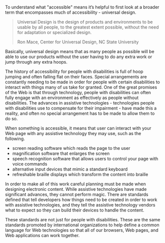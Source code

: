 To understand what "accessible" means it’s helpful to first look at a broader term that encompasses much of accessibility - universal design.

> Universal Design is the design of products and environments to be usable by all people, to the greatest extent possible, without the need for adaptation or specialized design.
>
> Ron Mace, Center for Universal Design, NC State University

Basically, universal design means that as many people as possible will be able to use our products without the user having to do any extra work or jump through any extra hoops.

The history of accessibility for people with disabilities is full of hoop jumping and often falling flat on their faces. Special arrangements are constantly needing to be made in order for people with certain disabilities to interact with things many of us take for granted. One of the great promises of the Web is that through technology, people with disabilities can often fully engage with an environment as effectively as people without disabilities. The advances in assistive technologies - technologies people with disabilities use to compensate for their impairment - have made this a reality, and often no special arrangement has to be made to allow them to do so.

When something is accessible, it means that user can interact with your Web page with any assistive technology they may use, such as the following.

-   screen reading software which reads the page to the user
-   magnification software that enlarges the screen
-   speech recognition software that allows users to control your page with voice commands
-   alternative input devices that mimic a standard keyboard
-   refreshable braille displays which transform the content into braille

In order to make all of this work careful planning must be made when designing electronic content. While assistive technologies have made significant advances, they cannot perform magic. There are standards defined that tell developers how things need to be created in order to work with assistive technologies, and they tell the assistive technology vendors what to expect so they can build their devices to handle the content.

These standards are not just for people with disabilities. These are the same standards promoted by international organizations to help define a common language for Web technologies so that all of our browsers, Web pages, and Web applications can work together.
